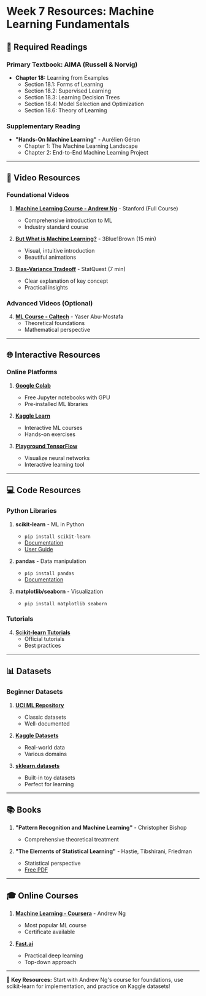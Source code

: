 # Week 7 Resources: Machine Learning Fundamentals

## 📖 Required Readings

### Primary Textbook: AIMA (Russell & Norvig)
- **Chapter 18:** Learning from Examples
  - Section 18.1: Forms of Learning
  - Section 18.2: Supervised Learning
  - Section 18.3: Learning Decision Trees
  - Section 18.4: Model Selection and Optimization
  - Section 18.6: Theory of Learning

### Supplementary Reading
- **"Hands-On Machine Learning"** - Aurélien Géron
  - Chapter 1: The Machine Learning Landscape
  - Chapter 2: End-to-End Machine Learning Project

---

## 🎥 Video Resources

### Foundational Videos
1. **[Machine Learning Course - Andrew Ng](https://www.youtube.com/watch?v=PPLop4L2eGk&list=PLLssT5z_DsK-h9vYZkQkYNWcItqhlRJLN)** - Stanford (Full Course)
   - Comprehensive introduction to ML
   - Industry standard course

2. **[But What is Machine Learning?](https://www.youtube.com/watch?v=aircAruvnKk)** - 3Blue1Brown (15 min)
   - Visual, intuitive introduction
   - Beautiful animations

3. **[Bias-Variance Tradeoff](https://www.youtube.com/watch?v=EuBBz3bI-aA)** - StatQuest (7 min)
   - Clear explanation of key concept
   - Practical insights

### Advanced Videos (Optional)
4. **[ML Course - Caltech](https://www.youtube.com/playlist?list=PLD63A284B7615313A)** - Yaser Abu-Mostafa
   - Theoretical foundations
   - Mathematical perspective

---

## 🌐 Interactive Resources

### Online Platforms
1. **[Google Colab](https://colab.research.google.com/)**
   - Free Jupyter notebooks with GPU
   - Pre-installed ML libraries

2. **[Kaggle Learn](https://www.kaggle.com/learn)**
   - Interactive ML courses
   - Hands-on exercises

3. **[Playground TensorFlow](https://playground.tensorflow.org/)**
   - Visualize neural networks
   - Interactive learning tool

---

## 💻 Code Resources

### Python Libraries
1. **scikit-learn** - ML in Python
   - `pip install scikit-learn`
   - [Documentation](https://scikit-learn.org/)
   - [User Guide](https://scikit-learn.org/stable/user_guide.html)

2. **pandas** - Data manipulation
   - `pip install pandas`
   - [Documentation](https://pandas.pydata.org/)

3. **matplotlib/seaborn** - Visualization
   - `pip install matplotlib seaborn`

### Tutorials
4. **[Scikit-learn Tutorials](https://scikit-learn.org/stable/tutorial/index.html)**
   - Official tutorials
   - Best practices

---

## 📊 Datasets

### Beginner Datasets
1. **[UCI ML Repository](https://archive.ics.uci.edu/ml/index.php)**
   - Classic datasets
   - Well-documented

2. **[Kaggle Datasets](https://www.kaggle.com/datasets)**
   - Real-world data
   - Various domains

3. **[sklearn.datasets](https://scikit-learn.org/stable/datasets.html)**
   - Built-in toy datasets
   - Perfect for learning

---

## 📚 Books

1. **"Pattern Recognition and Machine Learning"** - Christopher Bishop
   - Comprehensive theoretical treatment

2. **"The Elements of Statistical Learning"** - Hastie, Tibshirani, Friedman
   - Statistical perspective
   - [Free PDF](https://hastie.su.domains/ElemStatLearn/)

---

## 🎓 Online Courses

1. **[Machine Learning - Coursera](https://www.coursera.org/learn/machine-learning)** - Andrew Ng
   - Most popular ML course
   - Certificate available

2. **[Fast.ai](https://course.fast.ai/)**
   - Practical deep learning
   - Top-down approach

---

**📌 Key Resources:** Start with Andrew Ng's course for foundations, use scikit-learn for implementation, and practice on Kaggle datasets!
